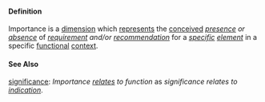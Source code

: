 #### Definition

Importance is a [dimension](https://github.com/gcassel/Modular-Organization-Terminology/blob/master/terms/dimension.md) which [represents](https://github.com/gcassel/Modular-Organization-Terminology/blob/master/terms/represent.md) the [conceived](https://github.com/gcassel/Modular-Organization-Terminology/blob/master/terms/concept.md) *[presence](https://github.com/gcassel/Modular-Organization-Terminology/blob/master/terms/presence.md) or [absence](https://github.com/gcassel/Modular-Organization-Terminology/blob/master/terms/absence.md)* of *[requirement](https://github.com/gcassel/Modular-Organization-Terminology/blob/master/terms/require.md) and/or [recommendation](https://github.com/gcassel/Modular-Organization-Terminology/blob/master/terms/recommend.md)* for a *[specific](https://github.com/gcassel/Modular-Organization-Terminology/blob/master/terms/specific.md) [element](https://github.com/gcassel/Modular-Organization-Terminology/blob/master/terms/element.md)* in a specific [functional](https://github.com/gcassel/Modular-Organization-Terminology/blob/master/terms/function.md) [context](https://github.com/gcassel/Modular-Organization-Terminology/blob/master/terms/context.md). 

#### See Also

[significance](https://github.com/gcassel/Modular-Organization-Terminology/blob/master/terms/significance.md):  *Importance [relates](https://github.com/gcassel/Modular-Organization-Terminology/blob/master/terms/relationship.md) to function* as *significance relates to [indication](https://github.com/gcassel/Modular-Organization-Terminology/blob/master/terms/indicate.md)*.
